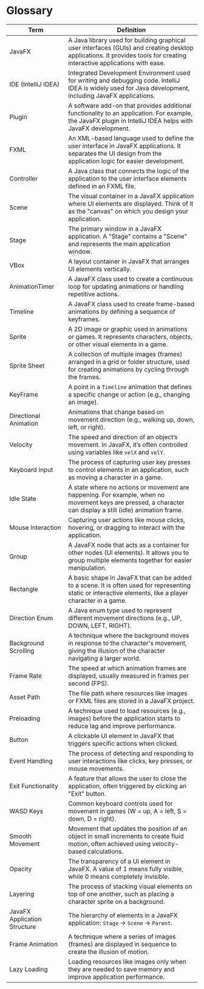 # Glossary

| Term                     | Definition                                                                                                                                                                                  |
|--------------------------|---------------------------------------------------------------------------------------------------------------------------------------------------------------------------------------------|
| JavaFX                  | A Java library used for building graphical user interfaces (GUIs) and creating desktop applications. It provides tools for creating interactive applications with ease.                     |
| IDE (IntelliJ IDEA)     | Integrated Development Environment used for writing and debugging code. IntelliJ IDEA is widely used for Java development, including JavaFX applications.                                     |
| Plugin                  | A software add-on that provides additional functionality to an application. For example, the JavaFX plugin in IntelliJ IDEA helps with JavaFX development.                                    |
| FXML                   | An XML-based language used to define the user interface in JavaFX applications. It separates the UI design from the application logic for easier development.                                  |
| Controller              | A Java class that connects the logic of the application to the user interface elements defined in an FXML file.                                                                              |
| Scene                  | The visual container in a JavaFX application where UI elements are displayed. Think of it as the "canvas" on which you design your application.                                               |
| Stage                  | The primary window in a JavaFX application. A "Stage" contains a "Scene" and represents the main application window.                                                                          |
| VBox                   | A layout container in JavaFX that arranges UI elements vertically.                                                                                                                           |
| AnimationTimer          | A JavaFX class used to create a continuous loop for updating animations or handling repetitive actions.                                                                                       |
| Timeline               | A JavaFX class used to create frame-based animations by defining a sequence of keyframes.                                                                                                     |
| Sprite                | A 2D image or graphic used in animations or games. It represents characters, objects, or other visual elements in a game.                                                                      |
| Sprite Sheet           | A collection of multiple images (frames) arranged in a grid or folder structure, used for creating animations by cycling through the frames.                                                  |
| KeyFrame              | A point in a `Timeline` animation that defines a specific change or action (e.g., changing an image).                                                                                          |
| Directional Animation   | Animations that change based on movement direction (e.g., walking up, down, left, or right).                                                                                                 |
| Velocity               | The speed and direction of an object’s movement. In JavaFX, it’s often controlled using variables like `velX` and `velY`.                                                                     |
| Keyboard Input         | The process of capturing user key presses to control elements in an application, such as moving a character in a game.                                                                        |
| Idle State             | A state where no actions or movement are happening. For example, when no movement keys are pressed, a character can display a still (idle) animation frame.                                    |
| Mouse Interaction      | Capturing user actions like mouse clicks, hovering, or dragging to interact with the application.                                                                                             |
| Group                  | A JavaFX node that acts as a container for other nodes (UI elements). It allows you to group multiple elements together for easier manipulation.                                               |
| Rectangle              | A basic shape in JavaFX that can be added to a scene. It is often used for representing static or interactive elements, like a player character in a game.                                     |
| Direction Enum         | A Java enum type used to represent different movement directions (e.g., UP, DOWN, LEFT, RIGHT).                                                                                               |
| Background Scrolling   | A technique where the background moves in response to the character's movement, giving the illusion of the character navigating a larger world.                                                |
| Frame Rate             | The speed at which animation frames are displayed, usually measured in frames per second (FPS).                                                                                               |
| Asset Path             | The file path where resources like images or FXML files are stored in a JavaFX project.                                                                                                       |
| Preloading             | A technique used to load resources (e.g., images) before the application starts to reduce lag and improve performance.                                                                         |
| Button                 | A clickable UI element in JavaFX that triggers specific actions when clicked.                                                                                                                 |
| Event Handling         | The process of detecting and responding to user interactions like clicks, key presses, or mouse movements.                                                                                    |
| Exit Functionality     | A feature that allows the user to close the application, often triggered by clicking an "Exit" button.                                                                                        |
| WASD Keys              | Common keyboard controls used for movement in games (W = up, A = left, S = down, D = right).                                                                                                  |
| Smooth Movement        | Movement that updates the position of an object in small increments to create fluid motion, often achieved using velocity-based calculations.                                                  |
| Opacity                | The transparency of a UI element in JavaFX. A value of 1 means fully visible, while 0 means completely invisible.                                                                             |
| Layering               | The process of stacking visual elements on top of one another, such as placing a character sprite on a background.                                                                            |
| JavaFX Application Structure | The hierarchy of elements in a JavaFX application: `Stage` -> `Scene` -> `Parent`.                                                                                                     |
| Frame Animation        | A technique where a series of images (frames) are displayed in sequence to create the illusion of motion.                                                                                     |
| Lazy Loading           | Loading resources like images only when they are needed to save memory and improve application performance.                                                                                   |